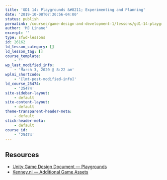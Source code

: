 ```yaml
---
title: 'GD1 14: Playgrounds &#8211; Experimenting and Planning'
date: '2019-10-08T07:30:56-04:00'
status: publish
permalink: /courses/game-design-and-development-1/lessons/gd1-14-playgrounds-experimenting-and-planning
author: 'MJ Linane'
excerpt: ''
type: sfwd-lessons
id: 26162
ld_lesson_category: []
ld_lesson_tag: []
course_template:
    - ''
wp_last_modified_info:
    - 'March 3, 2020 @ 8:22 am'
wplmi_shortcode:
    - '[lmt-post-modified-info]'
ld_course_25474:
    - '25474'
site-sidebar-layout:
    - default
site-content-layout:
    - default
theme-transparent-header-meta:
    - default
stick-header-meta:
    - default
course_id:
    - '25474'
---
```

Resources
---------

- [Unity Game Design Document — Playgrounds](https://docs.google.com/document/d/1kFsmRArGr13fdyqprogpJCN1rJimbWw7wQEb0Uh_LZI/edit?usp=sharing)
- [Kenney.nl — Additional Game Assets](https://www.kenney.nl/assets)